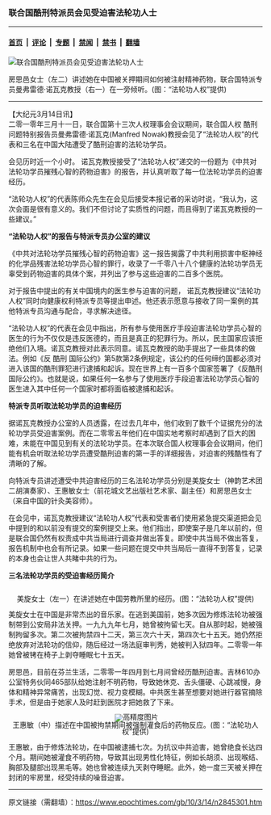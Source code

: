 ### 联合国酷刑特派员会见受迫害法轮功人士

---

#### [首页](../../../..?n2845301) &nbsp;|&nbsp; [评论](../../../../../epoch-comment?n2845301) &nbsp;|&nbsp; [专题](../../../../../epoch-special?n2845301) &nbsp;|&nbsp; [禁闻](../../../../../epoch-news?n2845301) &nbsp;|&nbsp; [禁书](../../../../../books?n2845301) &nbsp;|&nbsp; [翻墙](https://github.com/gfw-breaker/nogfw/blob/master/README.md?n2845301)


<div><img alt="联合国酷刑特派员会见受迫害法轮功人士" class="attachment-djy_600_400 size-djy_600_400 wp-post-image" src="https://i.epochtimes.com/assets/uploads/2010/03/1003140941171887-600x400.jpg"/>
<div class="caption">
 <p>
  房思邑女士（左二）讲述她在中国被关押期间如何被注射精神药物，联合国特派专员曼弗雷德‧诺瓦克教授（右一）在一旁倾听。(图：“法轮功人权”提供)
 </p>
</div></div><hr/><div class="post_content" id="artbody" itemprop="articleBody">
 <!-- article content begin -->
 <p>
  【大纪元3月14日讯】
  <br/>
  二零一零年三月十一日，联合国第十三次人权理事会会议期间，联合国人权
  <ok href="https://www.epochtimes.com/gb/tag/%E9%85%B7%E5%88%91.html">
   酷刑
  </ok>
  问题特别报告员曼弗雷德‧诺瓦克(Manfred Nowak)教授会见了“法轮功人权”的代表和三名在中国大陆遭受了酷刑迫害的法轮功学员。
 </p>
 <p>
  会见历时近一个小时。 诺瓦克教授接受了“法轮功人权”递交的一份题为《中共对法轮功学员摧残心智的药物迫害》的报告，并认真听取了每一位法轮功学员的迫害经历。
 </p>
 <p>
  “法轮功人权”的代表陈师众先生在会见后接受本报记者的采访时说，“我认为，这次会面是很有意义的。我们不但讨论了实质性的问题，而且得到了诺瓦克教授的一些建议。”
 </p>
 <p>
  <b>
   “法轮功人权”的报告与特派专员办公室的建议
  </b>
 </p>
 <p>
  《中共对法轮功学员摧残心智的药物迫害》这一报告揭露了中共利用损害中枢神经的化学品残害法轮功学员心智的罪行，收录了一千零八十八个健康的法轮功学员无辜受到药物迫害的具体个案，并列出了参与这些迫害的二百多个医院。
 </p>
 <p>
  对于报告中提出的有关中国境内的医生参与迫害的问题， 诺瓦克教授建议“法轮功人权”同时向健康权利特派专员等提出申述。他还表示愿意与接收了同一案例的其他特派专员沟通与配合，寻求解决途径。
 </p>
 <p>
  “法轮功人权”的代表在会见中指出，所有参与使用医疗手段迫害法轮功学员心智的医生的行为不仅仅是违反医德的，而且是真正的犯罪行为。所以，民主国家应该拒绝他们入境。诺瓦克教授对此表示同意。诺瓦克教授的助手提出了一些具体的做法。例如《反
  <ok href="https://www.epochtimes.com/gb/tag/%E9%85%B7%E5%88%91.html">
   酷刑
  </ok>
  国际公约》第5款第2条例规定，该公约的任何缔约国都必须对进入该国的酷刑罪犯进行逮捕和起诉。现在世界上有一百多个国家签署了《反酷刑国际公约》。也就是说，如果任何一名参与了使用医疗手段迫害法轮功学员心智的医生进入其中任何一个国家时都将面临被逮捕和起诉。
 </p>
 <p>
  <b>
   特派专员听取法轮功学员的迫害经历
  </b>
 </p>
 <p>
  据诺瓦克教授办公室的人员透露，在过去几年中，他们收到了数千个证据充分的法轮功学员受迫害案例。而在二零零五年他们在中国实地考察时却遇到了巨大的困难，未能在中国见到有关的法轮功学员。在本次联合国人权理事会会议期间，他们能有机会听取法轮功学员遭受酷刑迫害的第一手的详细报告，对迫害的残酷性有了清晰的了解。
 </p>
 <p>
  向特派专员讲述遭受中共迫害经历的三名法轮功学员分别是美旋女士（神韵艺术团二胡演奏家）、王惠敏女士（前花城文艺出版社艺术家、副主任）和房思邑女士（来自中国的针灸美容师）。
 </p>
 <p>
  在会见中，诺瓦克教授建议“法轮功人权”代表和受害者们使用紧急提交渠道把会见中提到的和以前没有提交的案例提交上来。他们指出，即使案子是几年以前的，但是联合国仍然有权责成中共当局进行调查并做出答复。即使中共当局不做出答复，报告机制中也会有所记录。如果一些问题在提交中共当局后一直得不到答复，记录的本身也会让世人共睹中共的行为。
 </p>
 <p>
  <b>
   三名法轮功学员的受迫害经历简介
   <br/>
  </b>
  <br/>
  <!--image v 1.0-->
 </p>
 <div style="line-height: 90%; text-align: center;">
  <ok href=" https://i.epochtimes.com/assets/uploads/2010/04/1003140941181887-450x343.jpg" rel="noreferrer noopener" target="_blank">
   <img alt="" class="size-medium wp-image-7623938" src="https://i.epochtimes.com/assets/uploads/2010/04/1003140941181887-450x343.jpg" title=""/>
  </ok>
  <br/>
  <span class="bn12">
   美旋女士（左一）在讲述她在中国劳教所里的经历。(图：“法轮功人权”提供)
  </span>
 </div>
 <p>
  <!-- -->
 </p>
 <p>
  美旋女士在中国是非常杰出的音乐家。在逃到美国前，她多次因为修炼法轮功被强制带到公安局非法关押。一九九九年七月，她曾被拘留七天。自从那时起，她被强制拘留多次。第二次被拘禁四十二天，第三次六十天，第四次七十五天。她仍然拒绝放弃对法轮功的信仰，随后经过一场法庭审判秀，她被判入狱四年。二零零一年她曾被铐在椅子上剥夺睡眠七十五天。
 </p>
 <p>
  房思邑，目前在芬兰生活，二零零一年四月到七月间曾经历酷刑迫害。吉林610办公室特务伙同465部队给她注射不明药物，导致她休克、舌头僵硬、心跳减慢，身体和精神异常痛苦，出现幻觉、视力变模糊。中共医生甚至想要对她进行器官摘除手术，但是由于她家人及时赶到医院才把她救了下来。
 </p>
 <p>
  <!--image v 1.0-->
 </p>
 <div style="line-height: 90%; text-align: center;">
  <ok href=" https://i.epochtimes.com/assets/uploads/2010/04/1003140941191887-450x301.jpg" rel="noreferrer noopener" target="_blank">
   <img alt="" class="size-medium wp-image-7623939" src="https://i.epochtimes.com/assets/uploads/2010/04/1003140941191887-450x301.jpg" title=""/>
  </ok>
  <img alt="高精度图片" border="0" src="//www.epochtimes.com/images/highRes.jpg"/>
  <br/>
  <span class="bn12">
   王惠敏（中）描述在中国被拘禁期间被强制灌食后的药物反应。(图：“法轮功人权”提供)
  </span>
 </div>
 <p>
  <!-- -->
 </p>
 <p>
  王惠敏，由于修炼法轮功，在中国被逮捕七次。为抗议中共迫害，她曾绝食长达四个月。期间她被灌食不明药物，导致其出现男性化特征，例如长胡须、出现喉结、胸部及腿部出现黑毛等。她也曾被连续九天剥夺睡眠。此外，她一度三天被关押在封闭的牢房里，经受持续的噪音迫害。
  <font color="#ffffff">
   (http://www.dajiyuan.com)
  </font>
 </p>
 <!-- article content end -->
 <div id="below_article_ad">
 </div>
</div>


---

原文链接（需翻墙）：https://www.epochtimes.com/gb/10/3/14/n2845301.htm
